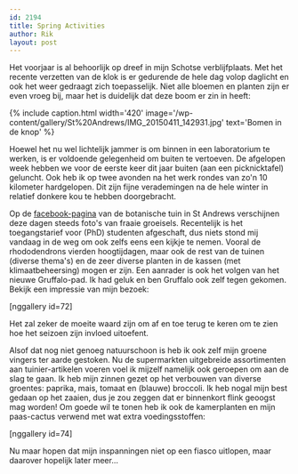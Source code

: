 ```yaml
---
id: 2194
title: Spring Activities
author: Rik
layout: post
---
```

Het voorjaar is al behoorlijk op dreef in mijn Schotse verblijfplaats. Met het recente verzetten van de klok is er gedurende de hele dag volop daglicht en ook het weer gedraagt zich toepasselijk. Niet alle bloemen en planten zijn er even vroeg bij, maar het is duidelijk dat deze boom er zin in heeft:

{% include caption.html
    width='420'
    image='/wp-content/gallery/St%20Andrews/IMG_20150411_142931.jpg'
    text='Bomen in de knop'
%}

Hoewel het nu wel lichtelijk jammer is om binnen in een laboratorium te werken, is er voldoende gelegenheid om buiten te vertoeven. De afgelopen week hebben we voor de eerste keer dit jaar buiten (aan een picknicktafel) geluncht. Ook heb ik op twee avonden na het werk rondes van zo'n 10 kilometer hardgelopen. Dit zijn fijne verademingen na de hele winter in relatief donkere kou te hebben doorgebracht.

Op de [facebook-pagina](https://www.facebook.com/standrewsbotanicgarden?fref=ts) van de botanische tuin in St Andrews verschijnen deze dagen steeds foto's van fraaie groeisels. Recentelijk is het toegangstarief voor (PhD) studenten afgeschaft, dus niets stond mij vandaag in de weg om ook zelfs eens een kijkje te nemen. Vooral de rhododendrons vierden hoogtijdagen, maar ook de rest van de tuinen (diverse thema's) en de zeer diverse planten in de kassen (met klimaatbeheersing) mogen er zijn. Een aanrader is ook het volgen van het nieuwe Gruffalo-pad. Ik had geluk en ben Gruffalo ook zelf tegen gekomen. Bekijk een impressie van mijn bezoek:

[nggallery id=72]

Het zal zeker de moeite waard zijn om af en toe terug te keren om te zien hoe het seizoen zijn invloed uitoefent.

Alsof dat nog niet genoeg natuurschoon is heb ik ook zelf mijn groene vingers ter aarde gestoken. Nu de supermarkten uitgebreide assortimenten aan tuinier-artikelen voeren voel ik mijzelf namelijk ook geroepen om aan de slag te gaan. Ik heb mijn zinnen gezet op het verbouwen van diverse groentes: paprika, mais, tomaat en (blauwe) broccoli. Ik heb nogal mijn best gedaan op het zaaien, dus je zou zeggen dat er binnenkort flink geoogst mag worden! Om goede wil te tonen heb ik ook de kamerplanten en mijn paas-cactus verwend met wat extra voedingsstoffen:

[nggallery id=74]

Nu maar hopen dat mijn inspanningen niet op een fiasco uitlopen, maar daarover hopelijk later meer...